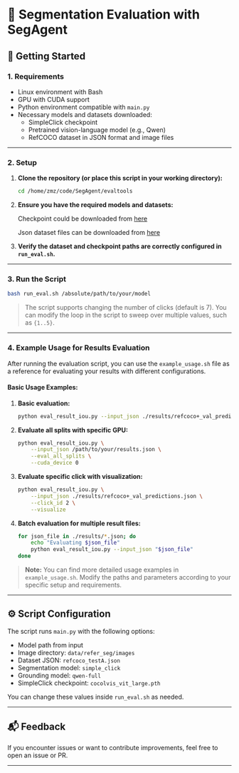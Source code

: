 # 🧪 Segmentation Evaluation with SegAgent




## 🚀 Getting Started

### 1. Requirements

- Linux environment with Bash
- GPU with CUDA support
- Python environment compatible with `main.py`
- Necessary models and datasets downloaded:
  - SimpleClick checkpoint
  - Pretrained vision-language model (e.g., Qwen)
  - RefCOCO dataset in JSON format and image files

---

### 2. Setup

1. **Clone the repository (or place this script in your working directory):**

   ```bash
   cd /home/zmz/code/SegAgent/evaltools
   ```
2. **Ensure you have the required models and datasets:**

    Checkpoint could be downloaded from [here](https://www.modelscope.cn/models/zzzmmz/SegAgent-Model)

    Json dataset files can be downloaded from [here](https://www.modelscope.cn/models/zzzmmz/SegAgent-Dataset)

3. **Verify the dataset and checkpoint paths are correctly configured in `run_eval.sh`.**

---

### 3. Run the Script

```bash
bash run_eval.sh /absolute/path/to/your/model
```


> The script supports changing the number of clicks (default is 7). You can modify the loop in the script to sweep over multiple values, such as `{1..5}`.

---

### 4. Example Usage for Results Evaluation

After running the evaluation script, you can use the `example_usage.sh` file as a reference for evaluating your results with different configurations.

#### Basic Usage Examples:

1. **Basic evaluation:**
   ```bash
   python eval_result_iou.py --input_json ./results/refcoco+_val_predictions.json
   ```

2. **Evaluate all splits with specific GPU:**
   ```bash
   python eval_result_iou.py \
       --input_json /path/to/your/results.json \
       --eval_all_splits \
       --cuda_device 0
   ```

3. **Evaluate specific click with visualization:**
   ```bash
   python eval_result_iou.py \
       --input_json ./results/refcoco+_val_predictions.json \
       --click_id 2 \
       --visualize
   ```

4. **Batch evaluation for multiple result files:**
   ```bash
   for json_file in ./results/*.json; do
       echo "Evaluating $json_file"
       python eval_result_iou.py --input_json "$json_file"
   done
   ```

> **Note:** You can find more detailed usage examples in `example_usage.sh`. Modify the paths and parameters according to your specific setup and requirements.

---

## ⚙️ Script Configuration

The script runs `main.py` with the following options:

- Model path from input
- Image directory: `data/refer_seg/images`
- Dataset JSON: `refcoco_testA.json`
- Segmentation model: `simple_click`
- Grounding model: `qwen-full`
- SimpleClick checkpoint: `cocolvis_vit_large.pth`

You can change these values inside `run_eval.sh` as needed.

---



## 📬 Feedback

If you encounter issues or want to contribute improvements, feel free to open an issue or PR.

---

